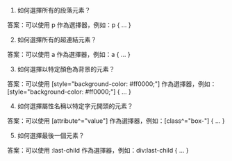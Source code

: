 

1. 如何選擇所有的段落元素？

答案：可以使用 p 作為選擇器，例如：p { ... }

2. 如何選擇所有的超連結元素？

答案：可以使用 a 作為選擇器，例如：a { ... }

3. 如何選擇以特定顏色為背景的元素？

答案：可以使用 [style="background-color: #ff0000;"] 作為選擇器，例如：[style="background-color: #ff0000;"] { ... }

4. 如何選擇屬性名稱以特定字元開頭的元素？

答案：可以使用 [attribute^="value"] 作為選擇器，例如：[class^="box-"] { ... }

5. 如何選擇最後一個元素？

答案：可以使用 :last-child 作為選擇器，例如：div:last-child { ... }